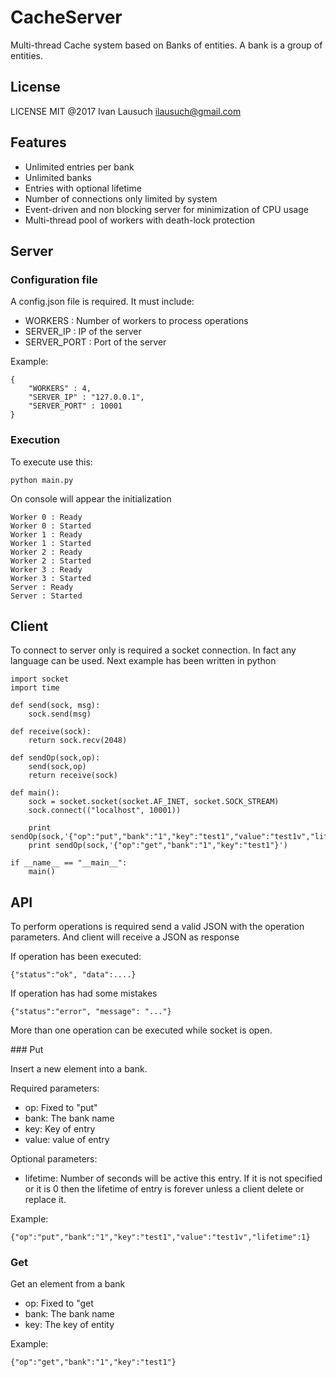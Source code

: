 # CacheServer

Multi-thread Cache system based on Banks of entities. A bank is a group of entities.

## License

LICENSE MIT @2017 Ivan Lausuch <ilausuch@gmail.com>

## Features

* Unlimited entries per bank
* Unlimited banks
* Entries with optional lifetime
* Number of connections only limited by system
* Event-driven and non blocking server for minimization of CPU usage
* Multi-thread pool of workers with death-lock protection

## Server

### Configuration file

A config.json file is required. It must include:

* WORKERS : Number of workers to process operations
* SERVER_IP : IP of the server
* SERVER_PORT : Port of the server

Example:

    {
        "WORKERS" : 4,
        "SERVER_IP" : "127.0.0.1",
        "SERVER_PORT" : 10001
    }

### Execution

To execute use this:

    python main.py

On console will appear the initialization

    Worker 0 : Ready
    Worker 0 : Started
    Worker 1 : Ready
    Worker 1 : Started
    Worker 2 : Ready
    Worker 2 : Started
    Worker 3 : Ready
    Worker 3 : Started
    Server : Ready
    Server : Started



## Client

To connect to server only is required a socket connection. 
In fact any language can be used. Next example has been written in python

    import socket
    import time

    def send(sock, msg):
        sock.send(msg)

    def receive(sock):
        return sock.recv(2048)

    def sendOp(sock,op):
        send(sock,op)
        return receive(sock)

    def main():
        sock = socket.socket(socket.AF_INET, socket.SOCK_STREAM)
        sock.connect(("localhost", 10001))

        print sendOp(sock,'{"op":"put","bank":"1","key":"test1","value":"test1v","lifetime":1}')
        print sendOp(sock,'{"op":"get","bank":"1","key":"test1"}')
        
    if __name__ == "__main__":
        main()



## API

To perform operations is required send a valid JSON with the operation parameters.
And client will receive a JSON as response

If operation has been executed:

    {"status":"ok", "data":....}

If operation has had some mistakes

    {"status":"error", "message": "..."}

More than one operation can be executed while socket is open.

### Put

Insert a new element into a bank.

Required parameters:

* op: Fixed to "put"
* bank: The bank name
* key: Key of entry
* value: value of entry

Optional parameters:

* lifetime: Number of seconds will be active this entry. If it is not specified
or it is 0 then the lifetime of entry is forever unless a client delete or replace it.

Example:

    {"op":"put","bank":"1","key":"test1","value":"test1v","lifetime":1}

### Get

Get an element from a bank

* op: Fixed to "get
* bank: The bank name
* key: The key of entity

Example:

    {"op":"get","bank":"1","key":"test1"}

